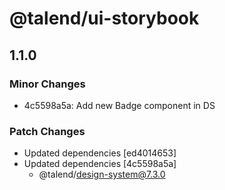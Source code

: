 # @talend/ui-storybook

## 1.1.0

### Minor Changes

- 4c5598a5a: Add new Badge component in DS

### Patch Changes

- Updated dependencies [ed4014653]
- Updated dependencies [4c5598a5a]
  - @talend/design-system@7.3.0
